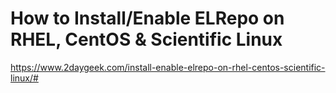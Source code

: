 # How to Install/Enable ELRepo on RHEL, CentOS & Scientific Linux

https://www.2daygeek.com/install-enable-elrepo-on-rhel-centos-scientific-linux/#
